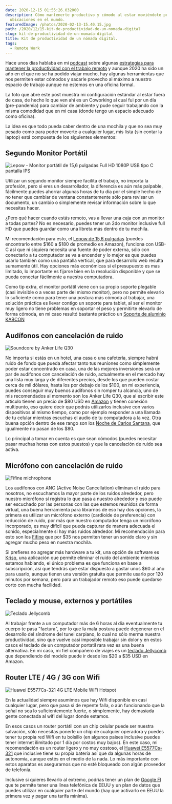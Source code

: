```yaml
---
date: 2020-12-15 01:55:26.032000
description: Cómo mantenerte productivo y cómodo al estar moviéndote por diferentes
  ubicaciones en el mundo.
featuredImage: /photos/2020-02-13-15.40.15.jpg
path: /2020/12/15-kit-de-productividad-de-un-nomada-digital
slug: kit-de-productividad-de-un-nomada-digital
title: Kit de productividad de un nómada digital.
tags:
  - Remote Work
---
```


Hace unos días hablaba en mi [podcast](https://anchor.fm/e-van) sobre algunas [estrategias para mantener la productividad con el trabajo remoto](https://anchor.fm/e-van/episodes/ep-6---Estrategias-para-mejorar-tu-productividad-en-la-vida-remota-enm85c) y aunque 2020 ha sido un año en el que no se ha podido viajar mucho, hay algunas herramientas que nos permiten estar cómodos y sacarle provecho al máximo a nuestro espacio de trabajo aunque no estemos en una oficina formal.

La foto que abre este post muestra mi configuración estándar al estar fuera de casa, de hecho lo que ven ahí es un Coworking al cual fui por un día (pre-pandemia) para cambiar de ambiente y pude seguir trabajando con la misma comodidad que en mi casa (donde tengo un espacio adecuado como oficina).

La idea es que todo pueda caber dentro de una mochila y que no sea muy pesado como para poder moverte a cualquier lugar, mis lista (sin contar la laptop) está compuesta de los siguientes elementos:

## Segundo Monitor Portátil

![Lepow - Monitor portátil de 15,6 pulgadas Full HD 1080P USB tipo C pantalla IPS](/photos/monitor-portatil.jpg "Lepow - Monitor portátil de 15,6 pulgadas Full HD 1080P USB tipo C pantalla IPS")

Utilizar un segundo monitor siempre facilita el trabajo, no importa la profesión, pero si eres un desarrollador, la diferencia es aún más palpable, fácilmente puedes ahorrar algunas horas de tu día por el simple hecho de no tener que cambiar de ventana constantemente sólo para revisar un documento, un cambio o simplemente revisar información sobre lo que necesitas hacer.

¿Pero qué hacer cuando estás remoto, vas a llevar una caja con un monitor a todas partes? No es necesario, puedes tener un 2do monitor inclusive full HD que puedes guardar como una libreta más dentro de tu mochila.

Mi recomendación para esto, el [Lepow de 15,6 pulgadas](https://www.amazon.com/-/es/gp/product/B07V1SQ966/ref=ppx_yo_dt_b_asin_title_o01_s00) (puedes encontrarlo entre $160 a $180 de promedio en Amazon), funciona con USB-C así que ni siquiera necesita una fuente de poder externa, sólo con conectarlo a tu computador se va a encender y lo mejor es que puedes usarlo también como una pantalla vertical, que para desarrollo web resulta sumamente útil.  Hay opciones más económicas si el presupuesto es mas limitado, lo importante es fijarse bien en la resolución disponible y que se pueda conectar fácilmente a nuestra computadora.

Como tip extra, el monitor portátil viene con su propio soporte plegable (casi invisible o a veces parte del mismo monitor), pero no permite elevarlo lo suficiente como para tener una postura más cómoda al trabajar, una solución práctica es llevar contigo un soporte para tablet, al ser el monitor muy ligero no tiene problemas en soportar el peso y permitirte elevarlo de forma cómoda, en mi caso resultó bastante práctico un [Soporte de aluminio KABCON](https://www.amazon.com/-/es/gp/product/B07DD7G77L/ref=ppx_od_dt_b_asin_title_s00)

## Audífonos con cancelación de ruido

![Soundcore by Anker Life Q30 ](/photos/anker-life-q30.jpg "Soundcore by Anker Life Q30 ")

No importa si estás en un hotel, una casa o una cafetería, siempre habrá ruido de fondo que pueda afectar tanto tus reuniones como simplemente poder estar concentrado en casa, una de las mejores inversiones será un par de audífonos con cancelación de ruido, actualmente en el mercado hay una lista muy larga y de diferentes precios, desde los que pueden costar cerca de mil dólares, hasta los por debajo de los $100, en mi experiencia, puedes conseguir muy buenos audífonos sin romper tu alcancía, uno de mis recomendados al momento son los Anker Life Q30, que al escribir este artículo tienen un precio de $80 USD  en [Amazon](https://www.amazon.com/-/es/gp/product/B08HMWZBXC) y tienen conexión multipunto, eso quiere decir que podrás utilizarlos inclusive con varios dispositivos al mismo tiempo, como por ejemplo responder a una llamada de tu celular mientras escuchas el audio de tu computadora a la vez.  Otra buena opción dentro de ese rango son los [Noche de Carlos Santana](https://www.amazon.com/-/es/Auriculares-cancelaci%C3%B3n-auriculares-almohadillas-reproducci%C3%B3n/dp/B083ZQ8FHY/), que igualmente no pasan de los $80.

Lo principal a tomar en cuenta es que sean cómodos (puedes necesitar pasar muchas horas con estos puestos) y que la cancelación de ruido sea activa.

## Micrófono con cancelación de ruido

![Fifine michrophone](/photos/microphone.jpg "Fifine michrophone")

Los audífonos con ANC (Active Noise Cancellation) eliminan el ruido para nosotros, no escuchamos la mayor parte de los ruidos alrededor, pero nuestro micrófono sí registra lo que pasa a nuestro alrededor y eso puede ser escuchado por las personas con las que estemos reunidos de forma virtual, una buena herramienta para librarnos de eso hay dos opciones, la primera es utilizar un micrófono externo (cardioide de preferencia) con reducción de ruido, por más que nuestro computador tenga un micrófono incorporado, es muy difícil que pueda capturar de manera adecuada el sonido, especialmente si hay más ruidos alrededor.  Mi recomendación para esto son los [Fifine](https://www.amazon.com/Microphone-Condenser-Recording-Streaming-669B/dp/B06XCKGLTP) que por $35 nos permiten tener un sonido claro y sin agregar mucho peso en nuestra mochila.

Si prefieres no agregar más hardware a tu kit, una opción de software es [Krisp](https://krisp.ai/), una aplicación que permite eliminar el ruido del ambiente mientras estamos hablando, el único problema es que funciona en base a subscripción, así que tendrás que estar dispuesto a gastar unos $60 al año para usarlo, aunque tienen una versión gratuita que permite usarlo por 120 minutos por semana, pero para un trabajador remoto eso puede quedarse corto con mucha facilidad.

## Teclado y mouse, externos y portátiles

![Teclado Jellycomb](/photos/teclado.jpg "Teclado JellyComb")

Al trabajar frente a un computador más de 6 horas al día eventualmente tu cuerpo te pasa "factura", por lo que la mala postura puede degenerar en el desarrollo del síndrome del tunel carpiano, lo cual no sólo merma nuestra productividad, sino que vuelve casi imposible trabajar sin dolor y en estos casos el teclado de un computador portatil rara vez es una buena alternativa.  En mi caso, mi fiel compañero de viajes es un [teclado Jellycomb](https://www.amazon.com/-/es/inal%C3%A1mbricos-compacto-silencioso-ordenador-port%C3%A1til/dp/B07VKL2V2M?ref_=ast_sto_dp) que dependiendo del modelo puede ir desde los $20 a $35 USD en Amazon.

## Router LTE / 4G / 3G con Wifi

![Huawei E5577Cs-321 4G LTE Mobile WiFi Hotspot](/photos/router-wifi.jpg "Huawei E5577Cs-321 4G LTE Mobile WiFi Hotspot")

En la actualidad siempre asumimos que hay Wifi disponible en casi cualquier lugar, pero que pasa si de repente falla, o aún funcionando que la señal no sea lo suficientemente fuerte, o simplemente, hay demasiada gente conectada al wifi del lugar donde estamos.

En esos casos un router portátil con un chip celular puede ser nuestra salvación, sólo necesitas ponerle un chip de cualquier operadora y puedes tener tu propia red Wifi en tu bolsillo (en algunos paises inclusive puedes tener internet ilimitado por 1 día por costos muy bajos).
En este caso, mi recomendación es un router ligero y no muy costoso, el [Huawei E5577Cs-321](https://www.amazon.com/-/es/E5577Cs-321-Hotspot-Oriente-Desbloqueado-ORIGINAL/dp/B011YM0QC4/ref=sr_1_17) que inclusive tiene su propia batería así que da algunas horas de autonomía, aunque estés en el medio de la nada.  Lo más importante con estos aparatos es asegurarnos que no esté bloqueado con algún proveedor de telefonía.

Inclusive si quieres llevarlo al extremo, podrías tener un plan de [Google FI](https://fi.google.com/about/) que te permite tener una línea telefónica de EEUU y un plan de datos que puedes utilizar en cualquier parte del mundo (hay que activarlo en EEUU la primera vez y pagar una tarifa mínima).
